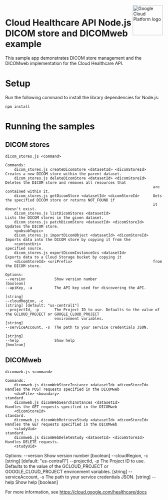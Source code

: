 <img src="https://avatars2.githubusercontent.com/u/2810941?v=3&s=96" alt="Google Cloud Platform logo" title="Google Cloud Platform" align="right" height="96" width="96"/>

# Cloud Healthcare API Node.js DICOM store and DICOMweb example

This sample app demonstrates DICOM store management and the DICOMweb implementation for the Cloud Healthcare API.

# Setup

Run the following command to install the library dependencies for Node.js:

    npm install

# Running the samples

## DICOM stores

    dicom_stores.js <command>

    Commands:
        dicom_stores.js createDicomStore <datasetId> <dicomStoreId>   Creates a new DICOM store within the parent dataset.
        dicom_stores.js deleteDicomStore <datasetId> <dicomStoreId>   Deletes the DICOM store and removes all resources that
                                                                      are contained within it.
        dicom_stores.js getDicomStore <datasetId> <dicomStoreId>      Gets the specified DICOM store or returns NOT_FOUND if
                                                                      it doesn't exist.
        dicom_stores.js listDicomStores <datasetId>                   Lists the DICOM stores in the given dataset.
        dicom_stores.js patchDicomStore <datasetId> <dicomStoreId>    Updates the DICOM store.
        <pubsubTopic>
        dicom_stores.js importDicomObject <datasetId> <dicomStoreId>  Imports data into the DICOM store by copying it from the
        <contentUri>                                                  specified source.
        dicom_stores.js exportDicomInstanceGcs <datasetId>            Exports data to a Cloud Storage bucket by copying it
        <dicomStoreId> <uriPrefix>                                    from the DICOM store.

    Options:
    --version             Show version number                                                                    [boolean]
    --apiKey, -a          The API key used for discovering the API.
                                                                                                                  [string]
    --cloudRegion, -c                                                                    [string] [default: "us-central1"]
    --projectId, -p       The Project ID to use. Defaults to the value of the GCLOUD_PROJECT or GOOGLE_CLOUD_PROJECT
                          environment variables.                                                                  [string]
    --serviceAccount, -s  The path to your service credentials JSON.
                                                                                                                  [string]
    --help                Show help                                                                              [boolean]


## DICOMweb

    dicomweb.js <command>

    Commands:
        dicomweb.js dicomWebStoreInstance <datasetId> <dicomStoreId>  Handles the POST requests specified in the DICOMweb
        <dcmFile> <boundary>                                          standard.
        dicomweb.js dicomWebSearchInstances <datasetId>               Handles the GET requests specified in the DICOMweb
        <dicomStoreId>                                                standard.
        dicomweb.js dicomWebRetrieveStudy <datasetId> <dicomStoreId>  Handles the GET requests specified in the DICOMweb
        <studyUid>                                                    standard.
        dicomweb.js dicomWebDeleteStudy <datasetId> <dicomStoreId>    Handles DELETE requests.
        <studyUid>

Options:
  --version             Show version number                                                                    [boolean]
  --cloudRegion, -c                                                                    [string] [default: "us-central1"]
  --projectId, -p       The Project ID to use. Defaults to the value of the GCLOUD_PROJECT or GOOGLE_CLOUD_PROJECT
                        environment variables.                                                                  [string]
  --serviceAccount, -s  The path to your service credentials JSON.
                                                                                                                [string]
  --help                Show help                                                                              [boolean]

For more information, see https://cloud.google.com/healthcare/docs
